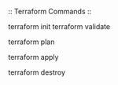 :: Terraform Commands ::

terraform init
terraform validate

terraform plan

terraform apply

terraform destroy
